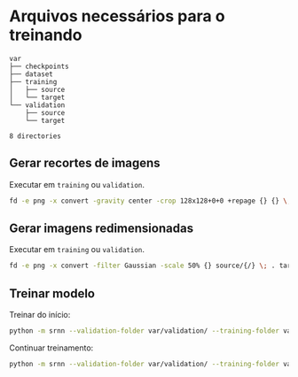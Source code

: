 # Arquivos necessários para o treinando

```
var
├── checkpoints
├── dataset
├── training
│   ├── source
│   └── target
└── validation
    ├── source
    └── target

8 directories
```

## Gerar recortes de imagens

Executar em `training` ou `validation`.

```bash
fd -e png -x convert -gravity center -crop 128x128+0+0 +repage {} {} \; . target
```

## Gerar imagens redimensionadas

Executar em `training` ou `validation`.

```bash
fd -e png -x convert -filter Gaussian -scale 50% {} source/{/} \; . target
```

## Treinar modelo

Treinar do início:

```bash
python -m srnn --validation-folder var/validation/ --training-folder var/training/ --checkpoint-folder var/checkpoints/
```

Continuar treinamento:

```bash
python -m srnn --validation-folder var/validation/ --training-folder var/training/ --checkpoint-folder var/checkpoints/ --continue-from var/checkpoints/SRCNN@48.pth
```